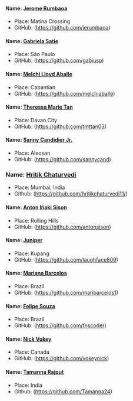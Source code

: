 #### Name: [Jerome Rumbaoa](https://github.com/jerumbaoa)
- Place: Matina Crossing
- GitHub: (https://github.com/jerumbaoa)

#### Name: [Gabriela Satie](https://github.com/gabiusp)
- Place: São Paulo
- GitHub: (https://github.com/gabiusp)

#### Name: [Melchi Lloyd Aballe](https://github.com/melchiaballe)
- Place: Cabantian
- GitHub: (https://github.com/melchiaballe)

#### Name: [Theressa Marie Tan](https://github.com/tmttan03)
- Place: Davao City
- GitHub: (https://github.com/tmttan03)

#### Name: [Sanny Candidier Jr.](https://github.com/sannycand)
- Place: Aleosan
- GitHub: (https://github.com/sannycand)

### Name: [Hritik Chaturvedi](https://github.com/hritikchaturvedi11/)
- Place: Mumbai, India
- Github: (https://github.com/hritikchaturvedi11/)

#### Name: [Anton Iñaki Sison](https://github.com/antonsison)
- Place: Rolling Hills
- GitHub: (https://github.com/antonsison)

#### Name: [Juniper](https://github.com/laughface809)
- Place: Kupang
- GitHub: (https://github.com/laughface809)

#### Name: [Mariana Barcelos](https://github.com/maribarcelos1)
- Place: Brazil
- GitHub: (https://github.com/maribarcelos1)

#### Name: [Felipe Souza](https://github.com/fnscoder)
- Place: Brazil
- GitHub: (https://github.com/fnscoder)

#### Name: [Nick Vokey](https://github.com/vokeynick)
- Place: Canada
- GitHub: (https://github.com/vokeynick)

#### Name: [Tamanna Rajput](https://github.com/Tamanna24)
- Place: India
- Github: (https://github.com/Tamanna24)
